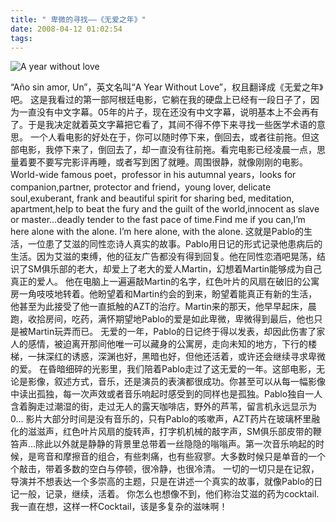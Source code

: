 ```yaml
---
title: " 卑微的寻找——《无爱之年》"
date: 2008-04-12 01:02:54
tags:
---
```


![A year without love](../../../images/2008/04/34.jpg) 

“Año sin amor, Un”，英文名叫“A Year Without Love”，权且翻译成《无爱之年》吧。 这是我看过的第一部阿根廷电影，它躺在我的硬盘上已经有一段日子了，因为一直没有中文字幕。05年的片子，现在还没有中文字幕，说明基本上不会再有了。于是我决定就着英文字幕把它看了，其间不得不停下来寻找一些医学术语的意思。 一个人看电影的好处在于，你可以随时停下来，倒回去，或者往前拖。但这部电影，我停下来了，倒回去了，却一直没有往前拖。看完电影已经凌晨一点，思量着要不要写完影评再睡，或者写到困了就睡。周围很静，就像刚刚的电影。 World-wide famous poet，professor in his autumnal years，looks for companion,partner, protector and friend，young lover, delicate soul,exuberant, frank and beautiful spirit for sharing bed, meditation, apartment,help to beat the fury and the guilt of the world,innocent as slave or master…deadly tender to the fast pace of time.Find me if you can,I’m here alone with the alone. I’m here alone, with the alone. 这就是Pablo的生活，一位患了艾滋的同性恋诗人真实的故事。Pablo用日记的形式记录他患病后的生活。因为艾滋的束缚，他的征友广告都没有得到回复。他在同性恋酒吧晃荡，结识了SM俱乐部的老大，却爱上了老大的爱人Martin，幻想着Martin能够成为自己真正的爱人。 他在电脑上一遍遍敲Martin的名字，红色叶片的风扇在破旧的公寓房一角吱吱地转着。他盼望着和Martin约会的到来，盼望着能真正有新的生活，他甚至为此接受了他一直抵触的AZT的治疗。Martin来的那天，他早早起床，晨跑，收拾房间，吃药，满怀期望地Pablo的爱是如此卑微，卑微得到最后，他也只是被Martin玩弄而已。 无爱的一年，Pablo的日记终于得以发表，却因此伤害了家人的感情，被迫离开那间他唯一可以藏身的公寓房，走向未知的地方，下行的楼梯，一抹深红的诱惑，深渊也好，黑暗也好，但他还活着，或许还会继续寻求卑微的爱。 在昏暗细碎的光影里，我们陪着Pablo走过了这无爱的一年。这部电影，无论是影像，叙述方式，音乐，还是演员的表演都很成功。你甚至可以从每一幅影像中读出孤独，每一次声效或者音乐响起时感受到的同样也是孤独。Pablo独自一人含着胸走过潮湿的街，走过无人的露天咖啡店，野外的芦苇，留言机永远显示为0… 影片大部分时间是没有音乐的，只有Pablo的咳嗽声，AZT药片在玻璃杯里融化的滋滋声，红色叶片风扇的旋转声，打字机机械的敲字声，SM俱乐部皮带的鞭笞声…除此以外就是静静的背景里总带着一丝隐隐的嗡嗡声。第一次音乐响起的时候，是弯音和摩擦音的组合，有些刺痛，也有些寂寥。大多数时候只是单音的一个个敲击，带着多数的空白与停顿，很冷静，也很冷清。 一切的一切只是在记叙，导演并不想表达一个多崇高的主题，只是在讲述一个真实的故事，就像Pablo的日记一般，记录，继续，活着。 你怎么也想像不到，他们称治艾滋的药为cocktail. 我一直在想，这样一杯Cocktail，该是多复杂的滋味啊！